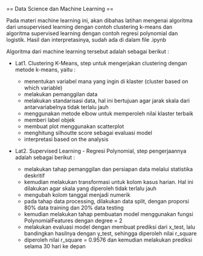 == Data Science dan Machine Learning ==

Pada materi machine learning ini, akan dibahas latihan mengenai algoritma dari unsupervised learning dengan contoh clustering k-means dan algoritma supervised learning dengan contoh regresi polynomial dan logistik. Hasil dan interpretasinya, sudah ada di dalam file .ipynb

Algoritma dari machine learning tersebut adalah sebagai berikut :

- Lat1. Clustering K-Means, step untuk mengerjakan clustering dengan metode k-means, yaitu :

  * menentukan variabel mana yang ingin di klaster (cluster based on which variable)
  * melakukan pemanggilan data
  * melakukan standarisasi data, hal ini bertujuan agar jarak skala dari antarvariabelnya tidak terlalu jauh
  * menggunakan metode elbow untuk memperoleh nilai klaster terbaik
  * memberi label objek
  * membuat plot menggunakan scatterplot
  * menghitung silhoutte score sebagai evaluasi model
  * interpretasi based on the analysis

- Lat2. Supervised Learning - Regresi Polynomial, step pengerjaannya adalah sebagai berikut :

  * melakukan tahap pemanggilan dan persiapan data melalui statistika deskritif
  * kemudian melakukan transformasi untuk kolom kasus harian. Hal ini dilakukan agar skala yang diperoleh tidak terlalu jauh
  * mengubah kolom tanggal menjadi numerik
  * pada tahap data processing, dilakukan data split, dengan proporsi 80% data training dan 20% data testing
  * kemudian melakukan tahap pembuatan model menggunakan fungsi PolynomialFeatures dengan degree = 2
  * melakukan evaluasi model dengan membuat prediksi dari x_test, lalu bandingkan hasilnya dengan y_test, sehingga diperoleh nilai r_square
  * diperoleh nilai r_square = 0.9576 dan kemudian melakukan prediksi selama 30 hari ke depan
